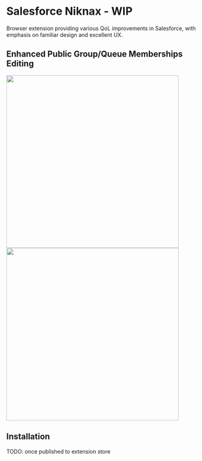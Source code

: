 # Salesforce Niknax - WIP

Browser extension providing various QoL improvements in Salesforce, with emphasis on familiar design and excellent UX.

## Enhanced Public Group/Queue Memberships Editing

<img src="https://github.com/hudec117/sf-niknax/assets/10981949/183413a9-fe52-4682-85dc-1bf77cd5c0f0" width="450">
<img src="https://github.com/hudec117/sf-niknax/assets/10981949/9e527d65-fc05-4799-b404-c324ac59ba56" width="450">

## Installation

TODO: once published to extension store